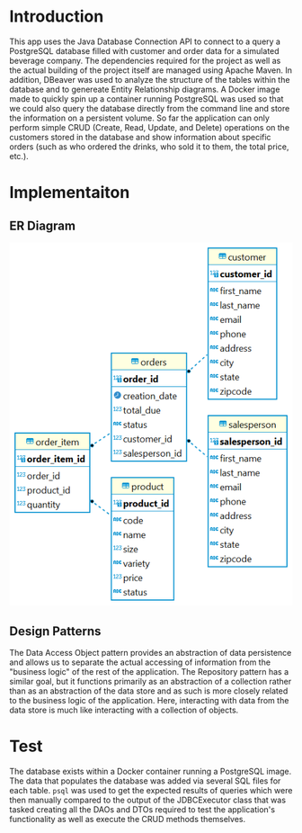 # Introduction
This app uses the Java Database Connection API to connect to a query a PostgreSQL database filled with customer and order data for a simulated beverage company. The dependencies required for the project as well as the actual building of the project itself are managed using Apache Maven. In addition, DBeaver was used to analyze the structure of the tables within the database and to genereate Entity Relationship diagrams. A Docker image made to quickly spin up a container running PostgreSQL was used so that we could also query the database directly from the command line and store the information on a persistent volume. So far the application can only perform simple CRUD (Create, Read, Update, and Delete) operations on the customers stored in the database and show information about specific orders (such as who ordered the drinks, who sold it to them, the total price, etc.).

# Implementaiton
## ER Diagram
![image](../assets/ER_diagram.png)

## Design Patterns
The Data Access Object pattern provides an abstraction of data persistence and allows us to separate the actual accessing of information from the "business logic" of the rest of the application. The Repository pattern has a similar goal, but it functions primarily as an abstraction of a collection rather than as an abstraction of the data store and as such is more closely related to the business logic of the application. Here, interacting with data from the data store is much like interacting with a collection of objects. 

# Test
The database exists within a Docker container running a PostgreSQL image. The data that populates the database was added via several SQL files for each table. `psql` was used to get the expected results of queries which were then manually compared to the output of the JDBCExecutor class that was tasked creating all the DAOs and DTOs required to test the application's functionality as well as execute the CRUD methods themselves. 
